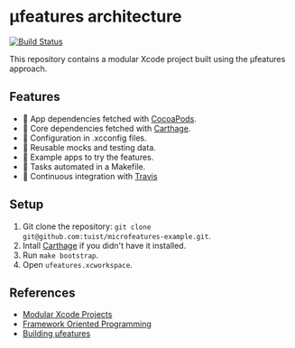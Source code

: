 # µfeatures architecture

[![Build Status](https://travis-ci.org/microfeatures/example.svg?branch=master)](https://travis-ci.org/microfeatures/example)

This repository contains a modular Xcode project built using the µfeatures approach.

## Features
- 🥑 App dependencies fetched with [CocoaPods](https://cocoapods.org).
- 🍒 Core dependencies fetched with [Carthage](https://github.com/carthage).
- 🍇 Configuration in .xcconfig files.
- 🍐 Reusable mocks and testing data.
- 🍊 Example apps to try the features.
- 🍍 Tasks automated in a Makefile.
- 🍎 Continuous integration with [Travis](https://travis-ci.org)

## Setup
1. Git clone the repository: `git clone git@github.com:tuist/microfeatures-example.git`.
2. Intall [Carthage](https://github.com/carthage) if you didn't have it installed.
3. Run `make bootstrap`.
4. Open `ufeatures.xcworkspace`.

## References
- [Modular Xcode Projects](http://ppinera.es/2017/09/29/modular-xcode-projects.html)
- [Framework Oriented Programming](http://frameworkoriented.io/)
- [Building µfeatures](https://speakerdeck.com/pepibumur/building-ufeatures)
